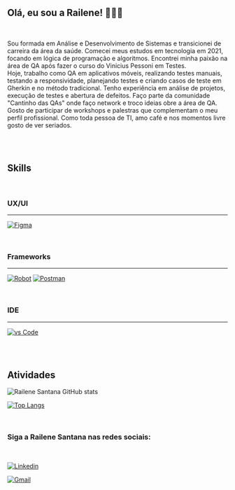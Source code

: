 ## Olá, eu sou a Railene! 🧑🏻‍🚀

<br>

  Sou formada em Análise e Desenvolvimento de Sistemas e transicionei de carreira da área da saúde. Comecei meus estudos em tecnologia em 2021, focando em lógica de programação e algoritmos. Encontrei minha paixão na área de QA após fazer o curso do Vinicius Pessoni em Testes.
  <br> Hoje, trabalho como QA em aplicativos móveis, realizando testes manuais, testando a responsividade, planejando testes e criando casos de teste em Gherkin e no método tradicional. Tenho experiência em análise de projetos, execução de testes e abertura de defeitos. Faço parte da comunidade "Cantinho das QAs" onde faço network e troco ideias obre a área de QA. Gosto de participar de workshops e palestras que complementam o meu perfil profissional. Como toda pessoa de TI, amo café e nos momentos livre gosto de ver seriados. <br>


<br>


<br>

## **Skills**

<br>

### UX/UI
----

[![Figma](https://img.shields.io/badge/Figma-F24E1E?style=for-the-badge&logo=figma&logoColor=white)]()

<br>

### Frameworks
---
 [![Robot](https://img.shields.io/badge/Robot%20Framework-000000?style=for-the-badge&logo=robot-framework&logoColor=white)]()
 [![Postman](https://img.shields.io/badge/Postman-FF6C37?style=for-the-badge&logo=Postman&logoColor=white)]()
 

<br>

### IDE
---

[![vs Code](https://img.shields.io/badge/Visual_Studio_Code-0078D4?style=for-the-badge&logo=visual%20studio%20code&logoColor=white)]() 

<br>

<br> 

## Atividades

![Railene Santana GitHub stats](https://github-readme-stats.vercel.app/api?username=railenesantana&show_icons=true&theme=radical)

[![Top Langs](https://github-readme-stats.vercel.app/api/top-langs/?username=paraujocaimi&layout=compact)](https://github.com/anuraghazra/github-readme-stats)


<br> 

### Siga a Railene Santana nas redes sociais:

<br> 

[![Linkedin](https://img.shields.io/badge/LinkedIn-0077B5?style=for-the-badge&logo=linkedin&logoColor=white)](https://www.linkedin.com/in/railene-santana/) 

[![Gmail](https://img.shields.io/badge/Gmail-D14836?style=for-the-badge&logo=gmail&logoColor=white)](https://mail.google.com/mail/u/1/#inbox/) 

<br>
